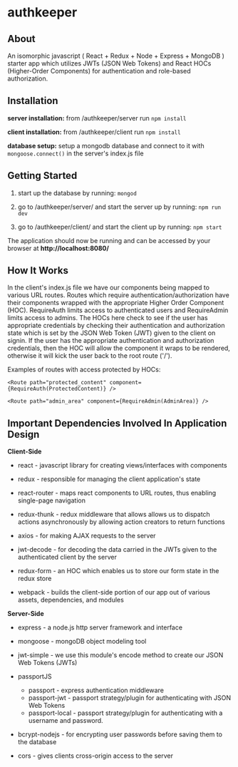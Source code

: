 authkeeper
======

About
---
An isomorphic javascript ( React + Redux + Node + Express + MongoDB ) starter app which utilizes JWTs (JSON Web Tokens) and React HOCs (Higher-Order Components) for authentication and role-based authorization.


Installation
---
**server installation:**  from /authkeeper/server run `npm install`

**client installation:**  from /authkeeper/client run `npm install`

**database setup:**  setup a mongodb database and connect to it with `mongoose.connect()` in the server's index.js file


Getting Started
---
1.  start up the database by running:  `mongod`

2.  go to /authkeeper/server/ and start the server up by running:  `npm run dev`

3.  go to /authkeeper/client/ and start the client up by running:  `npm start`

The application should now be running and can be accessed by your browser at **http://localhost:8080/**


How It Works
---
In the client's index.js file we have our components being mapped to various URL routes.  Routes which require authentication/authorization have their components wrapped with the appropriate Higher Order Component (HOC).  RequireAuth limits access to authenticated users and RequireAdmin limits access to admins.  The HOCs here check to see if the user has appropriate credentials by checking their authentication and authorization state which is set by the JSON Web Token (JWT) given to the client on signin.  If the user has the appropriate authentication and authorization credentials, then the HOC will allow the component it wraps to be rendered, otherwise it will kick the user back to the root route ('/').

Examples of routes with access protected by HOCs:

	<Route path="protected_content" component={RequireAuth(ProtectedContent)} />

	<Route path="admin_area" component={RequireAdmin(AdminArea)} />


Important Dependencies Involved In Application Design
---
**Client-Side**

* react - javascript library for creating views/interfaces with components

* redux - responsible for managing the client application's state

* react-router - maps react components to URL routes, thus enabling single-page navigation

* redux-thunk - redux middleware that allows allows us to dispatch actions asynchronously by allowing action creators to return functions

* axios - for making AJAX requests to the server

* jwt-decode - for decoding the data carried in the JWTs given to the authenticated client by the server

* redux-form - an HOC which enables us to store our form state in the redux store

* webpack - builds the client-side portion of our app out of various assets, dependencies, and modules


**Server-Side**

* express - a node.js http server framework and interface

* mongoose - mongoDB object modeling tool

* jwt-simple - we use this module's encode method to create our JSON Web Tokens (JWTs)

* passportJS
    * passport - express authentication middleware
    * passport-jwt - passport strategy/plugin for authenticating with JSON Web Tokens
    * passport-local - passport strategy/plugin for authenticating with a username and password.

* bcrypt-nodejs - for encrypting user passwords before saving them to the database

* cors - gives clients cross-origin access to the server
